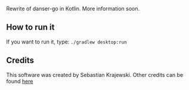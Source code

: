 Rewrite of danser-go in Kotlin. More information soon.

## How to run it
If you want to run it, type: `./gradlew desktop:run`

## Credits
This software was created by Sebastian Krajewski. Other credits can be found [here](CREDITS.md)